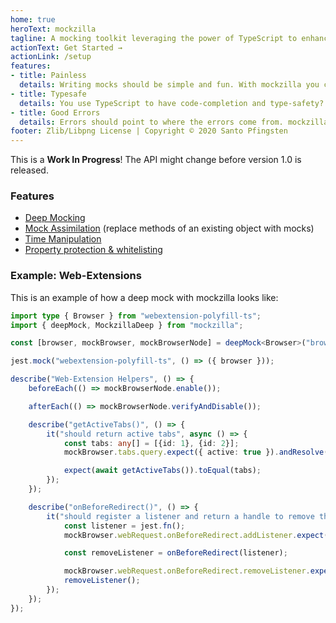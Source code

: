 ```yaml
---
home: true
heroText: mockzilla
tagline: A mocking toolkit leveraging the power of TypeScript to enhance your jest experience.
actionText: Get Started →
actionLink: /setup
features:
- title: Painless
  details: Writing mocks should be simple and fun. With mockzilla you can skip writing manual mocks of deeply nested APIS and focus on writing tests.
- title: Typesafe
  details: You use TypeScript to have code-completion and type-safety? Great! mockzilla uses the types you have to ensure a pleasant experience!
- title: Good Errors
  details: Errors should point to where the errors come from. mockzilla will give you hints on where you expected calls and where they actually happened.
footer: Zlib/Libpng License | Copyright © 2020 Santo Pfingsten
---
```


This is a **Work In Progress**! The API might change before version 1.0 is released.

### Features

- [Deep Mocking](deep-mock.md)
- [Mock Assimilation](mock-assimilate.md) (replace methods of an existing object with mocks)
- [Time Manipulation](mock-time.md)
- [Property protection & whitelisting](utils.md)

### Example: Web-Extensions

This is an example of how a deep mock with mockzilla looks like:

```TypeScript
import type { Browser } from "webextension-polyfill-ts";
import { deepMock, MockzillaDeep } from "mockzilla";

const [browser, mockBrowser, mockBrowserNode] = deepMock<Browser>("browser", false);

jest.mock("webextension-polyfill-ts", () => ({ browser }));

describe("Web-Extension Helpers", () => {
    beforeEach(() => mockBrowserNode.enable());

    afterEach(() => mockBrowserNode.verifyAndDisable());

    describe("getActiveTabs()", () => {
        it("should return active tabs", async () => {
            const tabs: any[] = [{id: 1}, {id: 2}];
            mockBrowser.tabs.query.expect({ active: true }).andResolve(tabs);

            expect(await getActiveTabs()).toEqual(tabs);
        });
    });

    describe("onBeforeRedirect()", () => {
        it("should register a listener and return a handle to remove the listener again", () => {
            const listener = jest.fn();
            mockBrowser.webRequest.onBeforeRedirect.addListener.expect(listener, expect.anything());

            const removeListener = onBeforeRedirect(listener);

            mockBrowser.webRequest.onBeforeRedirect.removeListener.expect(listener);
            removeListener();
        });
    });
});
```
